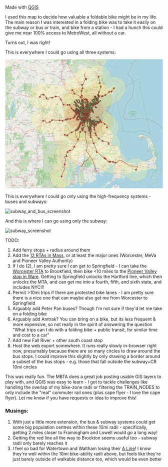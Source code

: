 Made with [QGIS](https://qgis.org/)

I used this map to decide how valuable a foldable bike might be in my life. The main reason I was interested in a folding bike was to take it easily on the subway or bus or train, and bike from a station - I had a hunch this could give me near 100% access to MetroWest, all without a car.

Turns out, I was right!

This is everywhere I could go using all three systems:

![bikemap_screenshot](./screenshots/bikemap_screenshot.png)

This is everywhere I could go only using the high-frequency systems - buses and subways:

![subway_and_bus_screenshot](./screenshots/subway_and_bus_screenshot.png)

And this is where I can go using only the subway:

![subway_screenshot](./screenshots/subway_screenshot.png)

TODO:

1. Add ferry stops + radius around them
2. Add the [12 RTAs in Mass](https://www.mass.gov/info-details/public-transportation-in-massachusetts#regional-transit-authorities-), or at least the major ones (Worcester, MeVa and Pioneer Valley Authority)
3. If I do (2), I am pretty sure I can get to Springfield - I can take the [Worcester RTA](https://wrtamain.wpengine.com/routes-schedules/) to Brookfield, then bike <10 miles to the [Pioneer Valley stop in Ware](https://www.arcgis.com/apps/mapviewer/index.html?webmap=02d27b4a3f4b4dfcb5c4a36087eac30a). Getting to Springfield unlocks the Hartford line, which then unlocks the MTA, and can get me into a fourth, fifth, and sixth state, and includes NYC!!!
4. Permit >10mi trips if there are protected bike lanes - I am pretty sure there is a nice one that can maybe also get me from Worcester to Springfield
5. Arguably add Peter Pan buses? Though I'm not sure if they'd let me take on a folding bike
6. Arguably add Amtrak? You can bring on a bike, but its less frequent & more expensive, so not really in the spirit of answering the question "What trips can I do with a folding bike + public transit, for similar time and cost to a car"
7. Add new Fall River + other south coast stop
8. Host the web export somewhere. It runs really slowly in-browser right now, presumably  because there are so many circles to draw around the bus stops. I could improve this slightly by only drawing a border around a subset of the bus stops - e.g. those that fall outside the subway+CR 10mi circles

This was really fun. The MBTA does a great job posting usable GIS layers to play with, and QGIS was easy to learn - I got to tackle challenges like handling the overlap of my bike-zone radii or filtering the TRAIN_NODES to only include the "real" commuter rail ones (plus cape flyer - I love the cape flyer). Let me know if you have requests or idea to improve this!

### Musings:

1. With just a little more extension, the bus & subway systems could get some big population centres within these 10mi radii - specifically, getting 2 miles closer to Framingham and Lowell would go a long way!
2. Getting the red line all the way to Brockton seems useful too - subway radii only barely reaches it
3. I feel so bad for Watertown and Waltham losing their [A Line](https://en.wikipedia.org/wiki/Green_Line_A_branch)! I know they're well within the 10mi bike-ability radii above, but feels like they're just barely outside of walkable distance too, which would be even better
